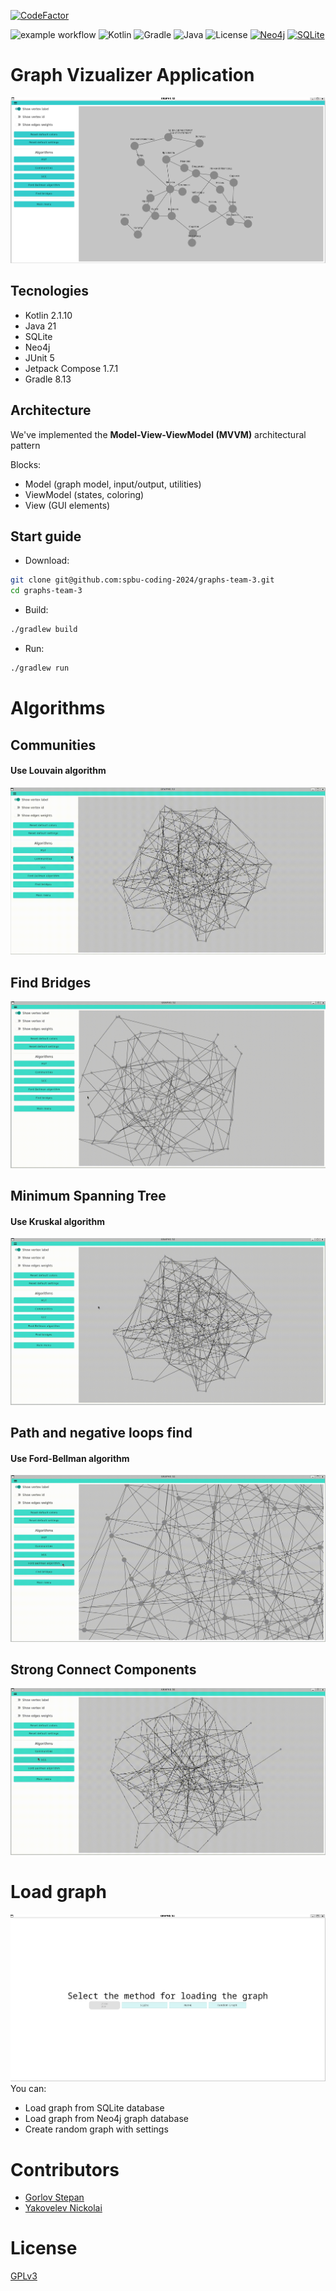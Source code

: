 [![CodeFactor](https://www.codefactor.io/repository/github/spbu-coding-2024/graphs-team-3/badge)](https://www.codefactor.io/repository/github/spbu-coding-2024/graphs-team-3)

![example workflow](https://github.com/spbu-coding-2024/graphs-team-3/actions/workflows/build.yml/badge.svg)
![Kotlin](https://img.shields.io/badge/Kotlin-2.1.10-blue.svg)
![Gradle](https://img.shields.io/badge/Gradle-8.13-brightgreen.svg)
![Java](https://img.shields.io/badge/Java-21-brightgreen.svg)
![License](https://img.shields.io/badge/License-GPLv3-red.svg)
[![Neo4j](https://img.shields.io/badge/Neo4j-008CC1?style=flat&logo=neo4j&logoColor=white)](https://neo4j.com/)
[![SQLite](https://img.shields.io/badge/SQLite-07405E?style=flat)](https://www.sqlite.org/)
# Graph Vizualizer Application

![Hello Screen](/resources/mainScreen.png)

## Tecnologies

- Kotlin 2.1.10
- Java 21
- SQLite
- Neo4j
- JUnit 5
- Jetpack Compose 1.7.1
- Gradle 8.13

## Architecture
We've implemented the **Model-View-ViewModel (MVVM)** architectural pattern

Blocks:
- Model (graph model, input/output, utilities)
- ViewModel (states, coloring)
- View (GUI elements)

## Start guide

- Download:
```bash
git clone git@github.com:spbu-coding-2024/graphs-team-3.git
cd graphs-team-3
```
- Build:
```bash
./gradlew build
```
- Run:
```bash
./gradlew run
```

# Algorithms

## Communities
#### Use Louvain algorithm
![](resources/Louvane.gif)

## Find Bridges
![](resources/FindBridges.gif)

## Minimum Spanning Tree
#### Use Kruskal algorithm
![](resources/MST.gif)

## Path and negative loops find
#### Use Ford-Bellman algorithm
![](resources/FordBellman.gif)

## Strong Connect Components
![](resources/SCC.gif)

# Load graph

![](resources/helloScreen.png)
You can:
- Load graph from SQLite database
- Load graph from Neo4j graph database
- Create random graph with settings

# Contributors

- [Gorlov Stepan](https://github.com/Stepiiiiiiik)
- [Yakovelev Nickolai](https://github.com/Nickovlev)

# License
[GPLv3](https://www.gnu.org/licenses/gpl-3.0.txt)
